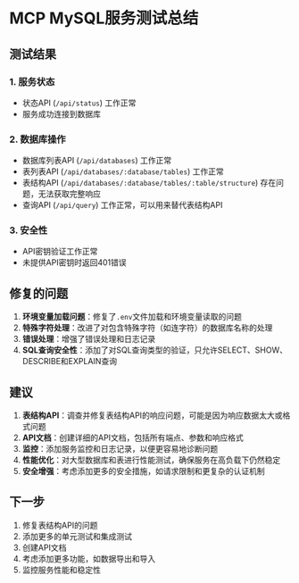 # MCP MySQL服务测试总结

## 测试结果

### 1. 服务状态

- 状态API (`/api/status`) 工作正常
- 服务成功连接到数据库

### 2. 数据库操作

- 数据库列表API (`/api/databases`) 工作正常
- 表列表API (`/api/databases/:database/tables`) 工作正常
- 表结构API (`/api/databases/:database/tables/:table/structure`) 存在问题，无法获取完整响应
- 查询API (`/api/query`) 工作正常，可以用来替代表结构API

### 3. 安全性

- API密钥验证工作正常
- 未提供API密钥时返回401错误

## 修复的问题

1. **环境变量加载问题**：修复了`.env`文件加载和环境变量读取的问题
2. **特殊字符处理**：改进了对包含特殊字符（如连字符）的数据库名称的处理
3. **错误处理**：增强了错误处理和日志记录
4. **SQL查询安全性**：添加了对SQL查询类型的验证，只允许SELECT、SHOW、DESCRIBE和EXPLAIN查询

## 建议

1. **表结构API**：调查并修复表结构API的响应问题，可能是因为响应数据太大或格式问题
2. **API文档**：创建详细的API文档，包括所有端点、参数和响应格式
3. **监控**：添加服务监控和日志记录，以便更容易地诊断问题
4. **性能优化**：对大型数据库和表进行性能测试，确保服务在高负载下仍然稳定
5. **安全增强**：考虑添加更多的安全措施，如请求限制和更复杂的认证机制

## 下一步

1. 修复表结构API的问题
2. 添加更多的单元测试和集成测试
3. 创建API文档
4. 考虑添加更多功能，如数据导出和导入
5. 监控服务性能和稳定性 